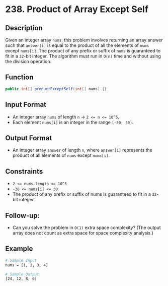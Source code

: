 # 238. Product of Array Except Self

## Description

Given an integer array `nums`, this problem involves returning an array answer such that `answer[i]` is equal to the product of all the elements of `nums` except `nums[i]`. The product of any prefix or suffix of `nums` is guaranteed to fit in a `32`-bit integer. The algorithm must run in `O(n)` time and without using the division operation.

## Function

```java
public int[] productExceptSelf(int[] nums) {}
```

## Input Format

- An integer array `nums` of length `n` &rarr; `2 <= n <= 10^5`.
- Each element `nums[i]` is an integer in the range `[-30, 30]`.

## Output Format

- An integer array `answer` of length `n`, where `answer[i]` represents the product of all elements of `nums` except `nums[i]`.

## Constraints

- `2 <= nums.length <= 10^5`
- `-30 <= nums[i] <= 30`
- The product of any prefix or suffix of nums is guaranteed to fit in a `32`-bit integer.

## Follow-up:

- Can you solve the problem in `O(1)` extra space complexity? (The output array does not count as extra space for space complexity analysis.)

## Example

```bash
# Sample Input
nums = [1, 2, 3, 4]

# Sample Output
[24, 12, 8, 6]
```

